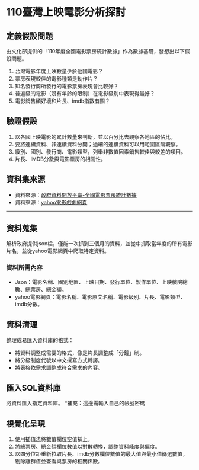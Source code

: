 # 110臺灣上映電影分析探討
## 定義假設問題 ##
由文化部提供的「110年度全國電影票房統計數據」作為數據基礎，發想出以下假設問題。
1. 台灣電影年度上映數量少於他國電影？
2. 票房表現較佳的電影種類是動作片？
3. 知名發行商所發行的電影票房表現會比較好？
4. 普遍級的電影（沒有年齡的限制）在電影級別中表現得最好？
5. 電影銷售額好壞和片長、imdb指數有關？
## 驗證假設 ##
1. 以各國上映電影的累計數量來判斷，並以百分比去觀察各地區的佔比。
2. 要將連續資料、非連續資料分開；過細的連續資料可以用範圍區隔觀察。
3. 級別、國別、發行商、電影類型，列舉非數值因素銷售較佳與較差的項目。
4. 片長、IMDB分數與電影票房的相關性。
## 資料集來源 ##
- 資料來源：[政府資料開放平臺-全國電影票房統計數據](https://data.gov.tw/dataset/94224)
- 資料來源：[yahoo電影戲劇網頁](https://movies.yahoo.com.tw/index.html)
* * *
## 資料蒐集 ##
解析政府提供json檔，僅能一次抓到三個月的資料，並從中抓取當年度的所有電影片名，並從yahoo電影網頁中爬取特定資料。
### 資料所需內容 ###
- Json：電影名稱、國別地區、上映日期、發行單位、製作單位、上映戲院總數、總票房、總金額。
- yahoo電影網頁：電影名稱、電影原文名稱、電影級別、片長、電影類型、imdb分數。
## 資料清理 ##
整理成易匯入資料庫的格式：
- 將資料調整成需要的格式，像是片長調整成「分鐘」制。
- 將分級制度代號以中文撰寫方式轉譯。
- 將表格依需求調整成符合需求的內容。
## 匯入SQL資料庫 ##
將資料匯入指定資料庫。
*補充：這邊需輸入自己的帳號密碼
## 視覺化呈現 ##
1. 使用插值法將數值欄位空值補上。
2. 將總票房、總金額欄位數值以對數轉換，調整資料峰度與偏度。
3. 以四分位距重新拉取片長、imdb分數欄位數值的最大值與最小值篩選數值，剔除離群值並查看與票房的相關係數。
